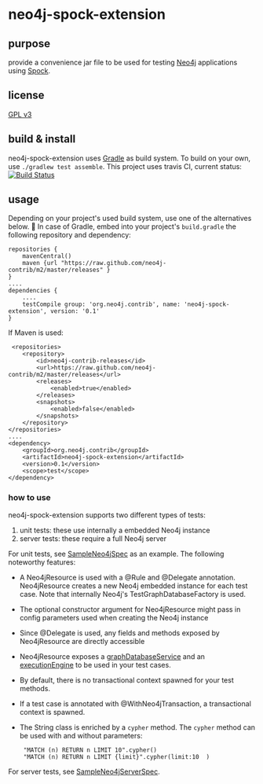 # neo4j-spock-extension #

## purpose ##
provide a convenience jar file to be used for testing [Neo4j](http://www.neo4j.org) applications using [Spock](http://www.spockframework.org).

## license ##
[GPL v3](https://raw.github.com/sarmbruster/neo4j-spock-extension/master/LICENSE.txt)

## build & install ##
neo4j-spock-extension uses [Gradle](http://www.gradle.org) as build system. To build on your own, use `./gradlew test assemble`.
This project uses travis CI, current status: [![Build Status](https://secure.travis-ci.org/sarmbruster/neo4j-spock-extension.png)](http://travis-ci.org/sarmbruster/neo4j-spock-extension)

## usage ##

Depending on your project's used build system, use one of the alternatives below.

In case of Gradle, embed into your project's `build.gradle` the following repository and dependency:

    repositories {
        mavenCentral()
        maven {url "https://raw.github.com/neo4j-contrib/m2/master/releases" }
    }
    ....
    dependencies {
        ....
        testCompile group: 'org.neo4j.contrib', name: 'neo4j-spock-extension', version: '0.1'
    }
    
If Maven is used:

     <repositories>
        <repository>
            <id>neo4j-contrib-releases</id>
            <url>https://raw.github.com/neo4j-contrib/m2/master/releases</url>
            <releases>
                <enabled>true</enabled>
            </releases>
            <snapshots>
                <enabled>false</enabled>
            </snapshots>
        </repository>
    </repositories>
    ....
    <dependency>
        <groupId>org.neo4j.contrib</groupId>
        <artifactId>neo4j-spock-extension</artifactId>
        <version>0.1</version>
        <scope>test</scope>
    </dependency>

### how to use ###

neo4j-spock-extension supports two different types of tests:

1. unit tests: these use internally a embedded Neo4j instance
1. server tests: these require a full Neo4j server

For unit tests, see [SampleNeo4jSpec](src/test/groovy/org/neo4j/extension/spock/SampleNeo4jSpec.groovy) as an example. The following noteworthy features:
 * A Neo4jResource is used with a @Rule and @Delegate annotation. Neo4jResource creates a new Neo4j embedded instance for each test case. Note that internally Neo4j's TestGraphDatabaseFactory is used.
 * The optional constructor argument for Neo4jResource might pass in config parameters used when creating the Neo4j instance
 * Since @Delegate is used, any fields and methods exposed by Neo4jResource are directly accessible 
 * Neo4jResource exposes a [graphDatabaseService](http://api.neo4j.org/current/org/neo4j/graphdb/GraphDatabaseService.html) and an [executionEngine](http://api.neo4j.org/current/org/neo4j/cypher/javacompat/ExecutionEngine.html) to be used in your test cases.
 * By default, there is no transactional context spawned for your test methods.
 * If a test case is annotated with @WithNeo4jTransaction, a transactional context is spawned.
 * The String class is enriched by a `cypher` method. The `cypher` method can be used with and without parameters:

        "MATCH (n) RETURN n LIMIT 10".cypher()
        "MATCH (n) RETURN n LIMIT {limit}".cypher(limit:10  )

For server tests, see [SampleNeo4jServerSpec](src/test/groovy/org/neo4j/extension/spock/SampleNeo4jServerSpec.groovy).
